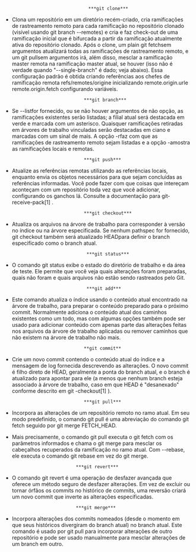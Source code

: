                                     ***git clone***

- Clona um repositório em um diretório recém-criado, cria ramificações de rastreamento remoto para cada ramificação no repositório clonado (visível usando git branch --remotes) e cria e faz check-out de uma ramificação inicial que é bifurcada a partir da ramificação atualmente ativa do repositório clonado.
Após o clone, um plain git fetchsem argumentos atualizará todas as ramificações de rastreamento remoto, e um git pullsem argumentos irá, além disso, mesclar a ramificação master remota na ramificação master atual, se houver (isso não é verdade quando "--single-branch" é dado; veja abaixo).
Essa configuração padrão é obtida criando referências aos chefes de ramificação remota refs/remotes/origine inicializando remote.origin.urle remote.origin.fetch configurando variáveis.


                                 ***git branch***

- Se --listfor fornecido, ou se não houver argumentos de não opção, as ramificações existentes serão listadas; a filial atual será destacada em verde e marcada com um asterisco. Quaisquer ramificações retiradas em árvores de trabalho vinculadas serão destacadas em ciano e marcadas com um sinal de mais. A opção -rfaz com que as ramificações de rastreamento remoto sejam listadas e a opção -amostra as ramificações locais e remotas.


                                 ***git push***

- Atualize as referências remotas utilizando as referências locais, enquanto envia os objetos necessários para que sejam concluídas as referências informadas.
Você pode fazer com que coisas que intereçam aconteçam com um repositório toda vez que você adicionar, configurando os ganchos lá. Consulte a documentação para git-receive-pack[1] .

                                 ***git checkout***

- Atualiza os arquivos na árvore de trabalho para corresponder à versão no índice ou na árvore especificada. Se nenhum pathspec for fornecido, git checkout também será atualizado HEADpara definir o branch especificado como o branch atual.


                                  ***git status***

- O comando git status exibe o estado do diretório de trabalho e da área de teste. Ele permite que você veja quais alterações foram preparadas, quais não foram e quais arquivos não estão sendo rastreados pelo Git.


                                  ***git add***

- Este comando atualiza o índice usando o conteúdo atual encontrado na árvore de trabalho, para preparar o conteúdo preparado para o próximo commit. Normalmente adiciona o conteúdo atual dos caminhos existentes como um todo, mas com algumas opções também pode ser usado para adicionar conteúdo com apenas parte das alterações feitas nos arquivos da árvore de trabalho aplicadas ou remover caminhos que não existem na árvore de trabalho não mais.


                                 **git commit**

- Crie um novo commit contendo o conteúdo atual do índice e a mensagem de log fornecida descrevendo as alterações. O novo commit é filho direto de HEAD, geralmente a ponta do branch atual, e o branch é atualizado para apontar para ele (a menos que nenhum branch esteja associado à árvore de trabalho, caso em que HEAD é "desanexado" conforme descrito em git -checkout[1] ).

                                 ***git pull***

- Incorpora as alterações de um repositório remoto no ramo atual. Em seu modo predefinido, o comando git pull é uma abreviação do comando git fetch seguido por git merge FETCH_HEAD.
- Mais precisamente, o comando git pull executa o git fetch com os parâmetros informados e chama o git merge para mesclar os cabeçalhos recuperados da ramificação no ramo atual. Com --rebase, ele executa o comando git rebase em vez do git merge.


                              ***git revert***

- O comando git revert é uma operação de desfazer avançada que oferece um método seguro de desfazer alterações. Em vez de excluir ou tornar órfãos os commits no histórico de commits, uma reversão criará um novo commit que inverte as alterações especificadas.


                              ***git merge***

- Incorpora alterações dos commits nomeados (desde o momento em que seus históricos divergiram do branch atual) no branch atual. Este comando é usado por git pull para incorporar alterações de outro repositório e pode ser usado manualmente para mesclar alterações de um branch em outro.


